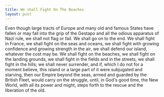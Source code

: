 ```yaml
---
title: We shall Fight On The Beaches
layout: post
---
```


Even though large tracts of Europe and many old and famous States have fallen or may fall into the grip of the Gestapo and all the odious apparatus of Nazi rule, we shall not flag or fail. We shall go on to the end. We shall fight in France, we shall fight on the seas and oceans, we shall fight with growing confidence and growing strength in the air, we shall defend our island, whatever the cost may be. We shall fight on the beaches, we shall fight on the landing grounds, we shall fight in the fields and in the streets, we shall fight in the hills; we shall never surrender, and if, which I do not for a moment believe, this island or a large part of it were subjugated and starving, then our Empire beyond the seas, armed and guarded by the British Fleet, would carry on the struggle, until, in God's good time, the New World, with all its power and might, steps forth to the rescue and the liberation of the old.